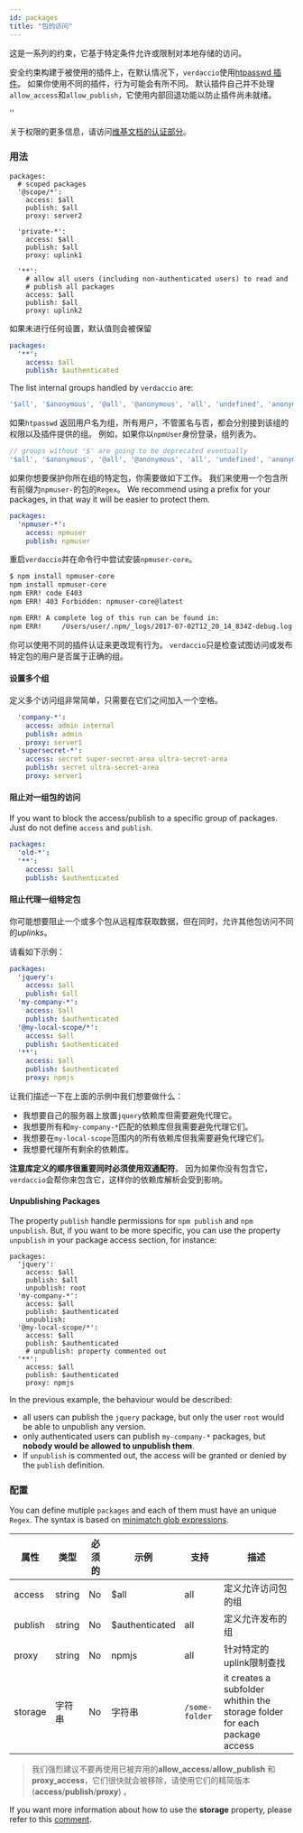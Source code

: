 ```yaml
---
id: packages
title: "包的访问"
---
```


这是一系列的约束，它基于特定条件允许或限制对本地存储的访问。

安全约束构建于被使用的插件上，在默认情况下，`verdaccio`使用[htpasswd 插件](https://github.com/verdaccio/verdaccio-htpasswd)。 如果你使用不同的插件，行为可能会有所不同。 默认插件自己并不处理`allow_access`和`allow_publish`，它使用内部回退功能以防止插件尚未就绪。

<div id="codefund">''</div>

关于权限的更多信息，请访问[维基文档的认证部分](auth.md)。

### 用法

```yalm
packages:
  # scoped packages
  '@scope/*':
    access: $all
    publish: $all
    proxy: server2

  'private-*':
    access: $all
    publish: $all
    proxy: uplink1

  '**':
    # allow all users (including non-authenticated users) to read and
    # publish all packages
    access: $all
    publish: $all
    proxy: uplink2
```

如果未进行任何设置，默认值则会被保留

```yaml
packages:
  '**':
    access: $all
    publish: $authenticated
```

The list internal groups handled by `verdaccio` are:

```js
'$all', '$anonymous', '@all', '@anonymous', 'all', 'undefined', 'anonymous'
```

如果`htpasswd` 返回用户名为组，所有用户，不管匿名与否，都会分别接到该组的权限以及插件提供的组。 例如，如果你以`npmUser`身份登录，组列表为。

```js
// groups without '$' are going to be deprecated eventually
'$all', '$anonymous', '@all', '@anonymous', 'all', 'undefined', 'anonymous', 'npmUser'
```

如果你想要保护你所在组的特定包，你需要做如下工作。 我们来使用一个包含所有前缀为`npmuser-`的包的`Regex`。 We recommend using a prefix for your packages, in that way it will be easier to protect them.

```yaml
packages:
  'npmuser-*':
    access: npmuser
    publish: npmuser
```

重启`verdaccio`并在命令行中尝试安装`npmuser-core`。

```bash
$ npm install npmuser-core
npm install npmuser-core
npm ERR! code E403
npm ERR! 403 Forbidden: npmuser-core@latest

npm ERR! A complete log of this run can be found in:
npm ERR!     /Users/user/.npm/_logs/2017-07-02T12_20_14_834Z-debug.log
```

你可以使用不同的插件认证来更改现有行为。 `verdaccio`只是检查试图访问或发布特定包的用户是否属于正确的组。

#### 设置多个组

定义多个访问组非常简单，只需要在它们之间加入一个空格。

```yaml
  'company-*':
    access: admin internal
    publish: admin
    proxy: server1
  'supersecret-*':
    access: secret super-secret-area ultra-secret-area
    publish: secret ultra-secret-area
    proxy: server1
```

#### 阻止对一组包的访问

If you want to block the access/publish to a specific group of packages. Just do not define `access` and `publish`.

```yaml
packages:
  'old-*':
  '**':
    access: $all
    publish: $authenticated
```

#### 阻止代理一组特定包

你可能想要阻止一个或多个包从远程库获取数据，但在同时，允许其他包访问不同的*uplinks*。

请看如下示例：

```yaml
packages:
  'jquery':
    access: $all
    publish: $all
  'my-company-*':
    access: $all
    publish: $authenticated
  '@my-local-scope/*':
    access: $all
    publish: $authenticated
  '**':
    access: $all
    publish: $authenticated
    proxy: npmjs
```

让我们描述一下在上面的示例中我们想要做什么：

* 我想要自己的服务器上放置`jquery`依赖库但需要避免代理它。
* 我想要所有和`my-company-*`匹配的依赖库但我需要避免代理它们。
* 我想要在`my-local-scope`范围内的所有依赖库但我需要避免代理它们。
* 我想要代理所有剩余的依赖库。

**注意库定义的顺序很重要同时必须使用双通配符**。 因为如果你没有包含它，`verdaccio`会帮你来包含它，这样你的依赖库解析会受到影响。

#### Unpublishing Packages

The property `publish` handle permissions for `npm publish` and `npm unpublish`. But, if you want to be more specific, you can use the property `unpublish` in your package access section, for instance:

```yalm
packages:
  'jquery':
    access: $all
    publish: $all
    unpublish: root
  'my-company-*':
    access: $all
    publish: $authenticated
    unpublish:
  '@my-local-scope/*':
    access: $all
    publish: $authenticated
    # unpublish: property commented out
  '**':
    access: $all
    publish: $authenticated
    proxy: npmjs
```

In the previous example, the behaviour would be described:

* all users can publish the `jquery` package, but only the user `root` would be able to unpublish any version.
* only authenticated users can publish `my-company-*` packages, but **nobody would be allowed to unpublish them**.
* If `unpublish` is commented out, the access will be granted or denied by the `publish` definition.

### 配置

You can define mutiple `packages` and each of them must have an unique `Regex`. The syntax is based on [minimatch glob expressions](https://github.com/isaacs/minimatch).

| 属性      | 类型     | 必须的 | 示例             | 支持             | 描述                                                                        |
| ------- | ------ | --- | -------------- | -------------- | ------------------------------------------------------------------------- |
| access  | string | No  | $all           | all            | 定义允许访问包的组                                                                 |
| publish | string | No  | $authenticated | all            | 定义允许发布的组                                                                  |
| proxy   | string | No  | npmjs          | all            | 针对特定的uplink限制查找                                                           |
| storage | 字符串    | No  | 字符串            | `/some-folder` | it creates a subfolder whithin the storage folder for each package access |

> 我们强烈建议不要再使用已被弃用的**allow_access**/**allow_publish** 和 **proxy_access**，它们很快就会被移除，请使用它们的精简版本 (**access**/**publish**/**proxy**) 。

If you want more information about how to use the **storage** property, please refer to this [comment](https://github.com/verdaccio/verdaccio/issues/1383#issuecomment-509933674).